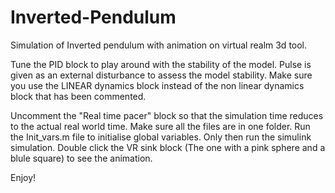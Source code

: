 # Inverted-Pendulum
Simulation of Inverted pendulum with animation on virtual realm 3d tool.

Tune the PID block to play around with the stability of the model.
Pulse is given as an external disturbance to assess the model stability.
Make sure you use the LINEAR dynamics block instead of the non linear dynamics block that has been commented.

Uncomment the "Real time pacer" block so that the simulation time reduces to the actual real world time.
Make sure all the files are in one folder.
Run the Init_vars.m file to initialise global variables. Only then run the simulink simulation.
Double click the VR sink block (The one with a pink sphere and a blule square) to see the animation.

Enjoy!
